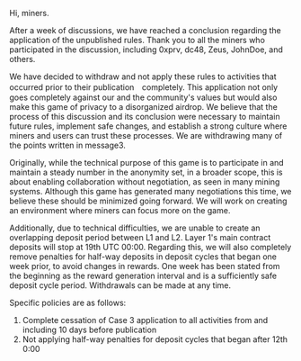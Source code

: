 Hi, miners. 

After a week of discussions, we have reached a conclusion regarding the application of the unpublished rules. Thank you to all the miners who participated in the discussion, including 0xprv, dc48, Zeus, JohnDoe, and others.

We have decided to withdraw and not apply these rules to activities that occurred prior to their publication　completely. This application not only goes completely against our and the community's values but would also make this game of privacy to a disorganized airdrop. We believe that the process of this discussion and its conclusion were necessary to maintain future rules, implement safe changes, and establish a strong culture where miners and users can trust these processes.
We are withdrawing many of the points written in message3. 

Originally, while the technical purpose of this game is to participate in and maintain a steady number in the anonymity set, in a broader scope, this is about enabling collaboration without negotiation, as seen in many mining systems. Although this game has generated many negotiations this time, we believe these should be minimized going forward. We will work on creating an environment where miners can focus more on the game.

Additionally, due to technical difficulties, we are unable to create an overlapping deposit period between L1 and L2. Layer 1's main contract deposits will stop at 19th UTC 00:00. Regarding this, we will also completely remove penalties for half-way deposits in deposit cycles that began one week prior, to avoid changes in rewards. One week has been stated from the beginning as the reward generation interval and is a sufficiently safe deposit cycle period. Withdrawals can be made at any time.

Specific policies are as follows:

1. Complete cessation of Case 3 application to all activities from and including 10 days before publication
2. Not applying half-way penalties for deposit cycles that began after 12th 0:00
